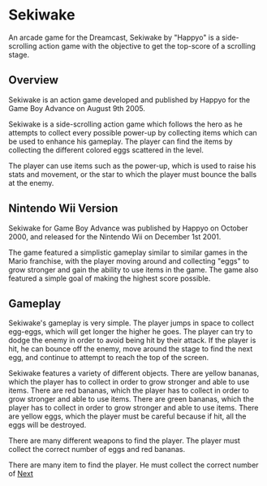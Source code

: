 # Sekiwake

An arcade game for the Dreamcast, Sekiwake by "Happyo" is a side-scrolling action game with the objective to get the top-score of a scrolling stage.

## Overview

Sekiwake is an action game developed and published by Happyo for the Game Boy Advance on August 9th 2005.

Sekiwake is a side-scrolling action game which follows the hero as he attempts to collect every possible power-up by collecting items which can be used to enhance his gameplay. The player can find the items by collecting the different colored eggs scattered in the level.

The player can use items such as the power-up, which is used to raise his stats and movement, or the star to which the player must bounce the balls at the enemy.

## Nintendo Wii Version

Sekiwake for Game Boy Advance was published by Happyo on October 2000, and released for the Nintendo Wii on December 1st 2001.

The game featured a simplistic gameplay similar to similar games in the Mario franchise, with the player moving around and collecting "eggs" to grow stronger and gain the ability to use items in the game. The game also featured a simple goal of making the highest score possible.

## Gameplay

Sekiwake's gameplay is very simple. The player jumps in space to collect egg-eggs, which will get longer the higher he goes. The player can try to dodge the enemy in order to avoid being hit by their attack. If the player is hit, he can bounce off the enemy, move around the stage to find the next egg, and continue to attempt to reach the top of the screen.

Sekiwake features a variety of different objects. There are yellow bananas, which the player has to collect in order to grow stronger and able to use items. There are red bananas, which the player has to collect in order to grow stronger and able to use items. There are green bananas, which the player has to collect in order to grow stronger and able to use items. There are yellow eggs, which the player must be careful because if hit, all the eggs will be destroyed.

There are many different weapons to find the player. The player must collect the correct number of eggs and red bananas.

There are many item to find the player. He must collect the correct number of
[Next](233.md)